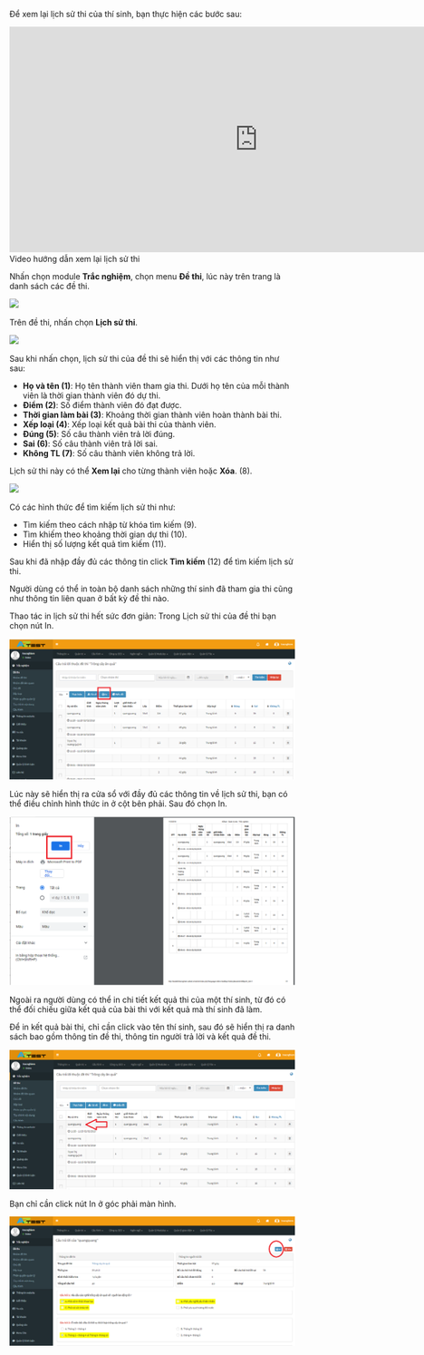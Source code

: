 Để xem lại lịch sử thi của thí sinh, bạn thực hiện các bước sau: 

<div class="video-container">
	<iframe width="875" height="398" src="https://www.youtube.com/embed/CRPagW3yKOo" 	frameborder="0" allow="accelerometer; autoplay; encrypted-media; gyroscope; picture-in-picture" allowfullscreen></iframe>
</div> 
<div class="text-center text-italic">Video hướng dẫn xem lại lịch sử thi</div>

Nhấn chọn module **Trắc nghiệm**, chọn menu **Đề thi**, lúc này trên trang là danh sách các đề thi.

![](../images/test/lich-su-thi-3.png) 

Trên đề thi, nhấn chọn **Lịch sử thi**.

![](../images/test/lich-su-thi-1.png) 

Sau khi nhấn chọn, lịch sử thi của đề thi sẽ hiển thị với các thông tin như sau:

- **Họ và tên (1)**: Họ tên thành viên tham gia thi. Dưới họ tên của mỗi thành viên là thời gian thành viên đó dự thi.
- **Điểm (2)**: Số điểm thành viên đó đạt được.
- **Thời gian làm bài (3)**: Khoảng thời gian thành viên hoàn thành bài thi.
- **Xếp loại (4)**: Xếp loại kết quả bài thi của thành viên.
- **Đúng (5)**: Số câu thành viên trả lời đúng.
- **Sai (6)**: Số câu thành viên trả lời sai.
- **Không TL (7)**: Số câu thành viên không trả lời.

Lịch sử thi này có thể **Xem lại** cho từng thành viên hoặc **Xóa**. (8).

![](../images/test/lich-su-thi-2.png)

Có các hình thức để tìm kiếm lịch sử thi như: 

- Tìm kiếm theo cách nhập từ khóa tìm kiếm (9).
- Tìm khiếm theo khoảng thời gian dự thi (10).
- Hiển thị số lượng kết quả tìm kiếm (11). 

Sau khi đã nhập đầy đủ các thông tin click **Tìm kiếm** (12) để tìm kiếm lịch sử thi. 

Người dùng có thể in toàn bộ danh sách những thí sinh đã tham gia thi cũng như thông tin liên quan ở bất kỳ đề thi nào.

Thao tác in lịch sử thi hết sức đơn giản: Trong Lịch sử thi của đề thi bạn chọn nút In.

![](../images/test/tinh-nang-moi-2.png)

Lúc này sẽ hiển thị ra cửa sổ với đầy đủ các thông tin về lịch sử thi, bạn có thể điều chỉnh hình thức in ở cột bên phải. Sau đó chọn In.

![](../images/test/tinh-nang-moi-3.png)

Ngoài ra người dùng có thể in chi tiết kết quả thi của một thí sinh, từ đó có thể đối chiếu giữa kết quả của bài thi với kết quả mà thí sinh đã làm.

Để in kết quả bài thi, chỉ cần click vào tên thí sinh, sau đó sẽ hiển thị ra danh sách bao gồm thông tin đề thi, thông tin người trả lời và kết quả đề thi.

![](../images/test/tinh-nang-moi-4.png)

Bạn chỉ cần click nút In ở góc phải màn hình.

![](../images/test/tinh-nang-moi-5.png)
